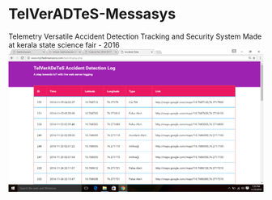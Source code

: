 # TelVerADTeS-Messasys
Telemetry Versatile Accident Detection Tracking and Security System
Made at kerala state science fair - 2016
![preview website](track.png)
